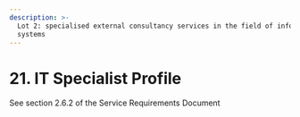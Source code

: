 ```yaml
---
description: >-
  Lot 2: specialised external consultancy services in the field of information
  systems
---
```


# 21. IT Specialist Profile

See section 2.6.2 of the Service Requirements Document
